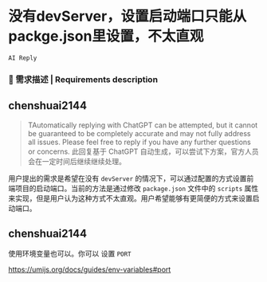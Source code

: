 # 没有devServer，设置启动端口只能从packge.json里设置，不太直观

`AI Reply`

### 🥰 需求描述 | Requirements description

<!--
详细地描述需求，让大家都能理解
没有devServer
-->

## chenshuai2144

> TAutomatically replying with ChatGPT can be attempted, but it cannot be guaranteed to be completely accurate and may not fully address all issues. Please feel free to reply if you have any further questions or concerns.
> 此回复基于 ChatGPT 自动生成，可以尝试下方案，官方人员会在一定时间后继续继续处理。

用户提出的需求是希望在没有 `devServer` 的情况下，可以通过配置的方式设置前端项目的启动端口。当前的方法是通过修改 `package.json` 文件中的 `scripts` 属性来实现，但是用户认为这种方式不太直观。用户希望能够有更简便的方式来设置启动端口。

## chenshuai2144

使用环境变量也可以。你可以 设置 `PORT`

https://umijs.org/docs/guides/env-variables#port
